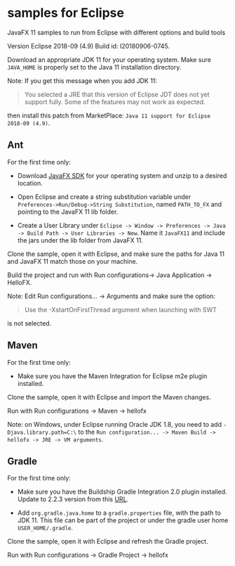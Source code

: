 # samples for Eclipse

JavaFX 11 samples to run from Eclipse with different options and build tools

Version Eclipse 2018-09 (4.9) Build id: I20180906-0745.

Download an appropriate JDK 11 for your operating system. Make sure `JAVA_HOME` 
is properly set to the Java 11 installation directory. 

Note: If you get this message when you add JDK 11:
 
> You selected a JRE that this version of Eclipse JDT does not yet support fully. Some of the features may not work as expected.

then install this patch from MarketPlace: `Java 11 support for Eclipse 2018-09 (4.9)`.

## Ant

For the first time only:

- Download [JavaFX SDK](https://gluonhq.com/products/javafx/) for your operating 
system and unzip to a desired location.

- Open Eclipse and create a string substitution variable under `Preferences->Run/Debug->String Substitution`, named `PATH_TO_FX` and
pointing to the JavaFX 11 lib folder. 

- Create a User Library under `Eclipse -> Window -> Preferences -> Java -> Build Path -> User Libraries -> New`.
Name it `JavaFX11` and include the jars under the lib folder from JavaFX 11.

Clone the sample, open it with Eclipse, and make sure the paths for Java 11 and 
JavaFX 11 match those on your machine.

Build the project and run with Run configurations-> Java Application -> HelloFX.

Note: Edit Run configurations... -> Arguments and make sure the option:
 
> Use the -XstartOnFirstThread argument when launching with SWT 

is not selected.

## Maven

For the first time only:

- Make sure you have the Maven Integration for Eclipse m2e plugin installed.

Clone the sample, open it with Eclipse and import the Maven changes. 

Run with Run configurations -> Maven -> hellofx

Note: on Windows, under Eclipse running Oracle JDK 1.8, you need to add `-Djava.library.path=C:\` 
to the `Run configuration... -> Maven Build -> hellofx -> JRE -> VM arguments`.

## Gradle


For the first time only:

- Make sure you have the Buildship Gradle Integration 2.0 plugin installed. Update to 2.2.3 version
from this [URL](http://download.eclipse.org/buildship/updates/e48/snapshots/2.x/).

- Add `org.gradle.java.home` to a `gradle.properties` file, with the path to JDK 11. This file 
can be part of the project or under the gradle user home `USER_HOME/.gradle`. 

Clone the sample, open it with Eclipse and refresh the Gradle project. 

Run with Run configurations -> Gradle Project -> hellofx
